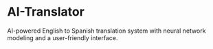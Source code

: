 # AI-Translator
AI-powered English to Spanish translation system with neural network modeling and a user-friendly interface.
